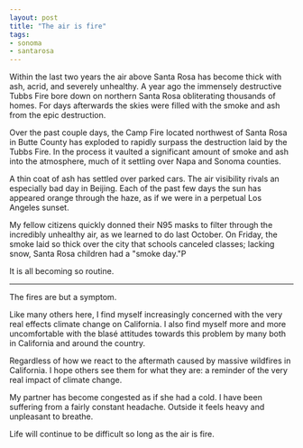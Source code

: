 ```yaml
---
layout: post
title: "The air is fire"
tags:
- sonoma
- santarosa
---
```


Within the last two years the air above Santa Rosa has become thick with ash,
acrid, and severely unhealthy. A year ago the immensely destructive Tubbs Fire
bore down on northern Santa Rosa obliterating thousands of homes. For days
afterwards the skies were filled with the smoke and ash from the epic
destruction.

Over the past couple days, the Camp Fire located northwest of Santa Rosa in
Butte County has exploded to rapidly surpass the destruction laid by the Tubbs
Fire. In the process it vaulted a significant amount of smoke and ash into the
atmosphere, much of it settling over Napa and Sonoma counties.

A thin coat of ash has settled over parked cars. The air visibility rivals an
especially bad day in Beijing. Each of the past few days the sun has appeared
orange through the haze, as if we were in a perpetual Los Angeles sunset.

My fellow citizens quickly donned their N95 masks to filter through the incredibly
unhealthy air, as we learned to do last October. On Friday, the smoke laid so
thick over the city that schools canceled classes; lacking snow, Santa Rosa
children had a "smoke day."P

It is all becoming so routine.

---

The fires are but a symptom.

Like many others here, I find myself increasingly concerned with the very real
effects climate change on California. I also find myself more and more
uncomfortable with the blas&eacute; attitudes towards this problem by many both
in California and around the country.

Regardless of how we react to the aftermath caused by massive wildfires in
California. I hope others see them for what they are: a reminder of the very
real impact of climate change.

My partner has become congested as if she had a cold. I have been suffering
from a fairly constant headache. Outside it feels heavy and unpleasant to
breathe.

Life will continue to be difficult so long as the air is fire.

